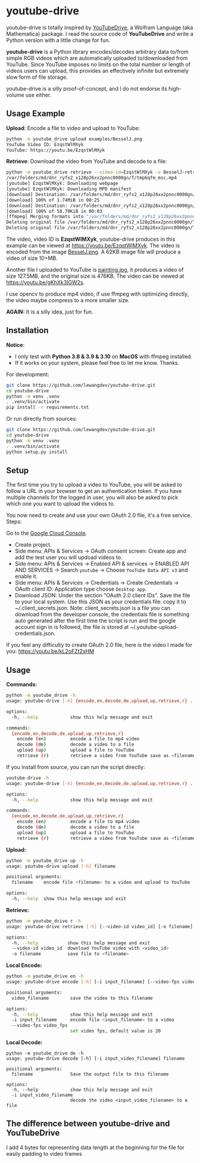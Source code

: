 # youtube-drive

youtube-drive is totally inspired by [YouTubeDrive](https://github.com/dzhang314/YouTubeDrive), a Wolfram Language (aka Mathematica) package. I read the source code of **YouTubeDrive** and write a Python version with a little change for fun.

**youtube-drive** is a Python library encodes/decodes arbitrary data to/from simple RGB videos which are automatically uploaded to/downloaded from YouTube. Since YouTube imposes no limits on the total number or length of videos users can upload, this provides an effectively infinite but extremely slow form of file storage.

youtube-drive is a silly proof-of-concept, and I do not endorse its high-volume use either.

## Usage Example

**Upload**: Encode a file to video and upload to YouTube:

```sh
python -m youtube_drive upload examples/BesselJ.png
YouTube Video ID: EzqstWlMXyk
YouTube: https://youtu.be/EzqstWlMXyk

```

**Retrieve**: Download the video from YouTube and decode to a file:

```sh
python -m youtube_drive retrieve --video-id=EzqstWlMXyk -o BesselJ-retrieved.png
/var/folders/md/dnr_ryfs2_x128p26xx2pnnc0000gn/T/tmp6qfm_msc.mp4
[youtube] EzqstWlMXyk: Downloading webpage
[youtube] EzqstWlMXyk: Downloading MPD manifest
[download] Destination: /var/folders/md/dnr_ryfs2_x128p26xx2pnnc0000gn/T/tmp6qfm_msc.f136.mp4
[download] 100% of 1.74MiB in 00:25
[download] Destination: /var/folders/md/dnr_ryfs2_x128p26xx2pnnc0000gn/T/tmp6qfm_msc.mp4.f140
[download] 100% of 58.70KiB in 00:03
[ffmpeg] Merging formats into "/var/folders/md/dnr_ryfs2_x128p26xx2pnnc0000gn/T/tmp6qfm_msc.mp4"
Deleting original file /var/folders/md/dnr_ryfs2_x128p26xx2pnnc0000gn/T/tmp6qfm_msc.f136.mp4 (pass -k to keep)
Deleting original file /var/folders/md/dnr_ryfs2_x128p26xx2pnnc0000gn/T/tmp6qfm_msc.mp4.f140 (pass -k to keep)
```

The video, video ID is **EzqstWlMXyk**, youtube-drive produces in this example can be viewed at https://youtu.be/EzqstWlMXyk. The video is encoded from the image [BesselJ.png](https://github.com/lewangdev/youtube-drive/blob/main/examples/BesselJ.png). A 62KB image file will produce a video of size 10+MB.

Another file I uploaded to YouTube is [painting.jpg](https://github.com/lewangdev/youtube-drive/blob/main/examples/painting.jpg), it produces a video of size 127.5MB, and the original size is 476KB. The video can be viewed at https://youtu.be/gKhXk3IGW2s.

I use opencv to produce mp4 video, if use ffmpeg with optimizing directly, the video maybe compress to a more smaller size.

**AGAIN:** It is a silly idea, just for fun.

## Installation

**Notice**:

- I only test with **Python 3.8 & 3.9 & 3.10** on **MacOS** with ffmpeg installed.
- If it works on your system, please feel free to let me know. Thanks.

For development:

```sh
git clone https://github.com/lewangdev/youtube-drive.git
cd youtube-drive
python -m venv .venv
. .venv/bin/activate
pip install -r requirements.txt
```

Or run directly from sources:

```sh
git clone https://github.com/lewangdev/youtube-drive.git
cd youtube-drive
python -m venv .venv
. .venv/bin/activate
python setup.py install
```

## Setup

The first time you try to upload a video to YouTube, you will be asked to follow a URL in your browser to get an authentication token. If you have multiple channels for the logged in user, you will also be asked to pick which one you want to upload the videos to.

You now need to create and use your own OAuth 2.0 file, it's a free service. Steps:

Go to the [Google Cloud Console](https://console.cloud.google.com/).

- Create project.
- Side menu: APIs & Services -> OAuth consent screen: Create app and add the test user you will updoad videos to.
- Side menu: APIs & Services -> Enabled API & services -> ENABLED API AND SERVICES -> Search `youtube` -> Choose `YouTube Data API v3` and enable it.
- Side menu: APIs & Services -> Credentials -> Create Credentials -> OAuth client ID: Application type choose `Desktop app`.
- Download JSON: Under the section "OAuth 2.0 client IDs". Save the file to your local system.
  Use this JSON as your credentials file: copy it to ~/.client_secrets.json.
  Note: client_secrets.json is a file you can download from the developer console, the credentials file is something auto generated after the first time the script is run and the google account sign in is followed, the file is stored at ~/.youtube-upload-credentials.json.

If you feel any difficulty to create OAuth 2.0 file, here is the video I made for you: https://youtu.be/kL2oFZt2xHM

## Usage

**Commands:**

```sh
python -m youtube_drive -h
usage: youtube-drive [-h] {encode,en,decode,de,upload,up,retrieve,r} ...

options:
  -h, --help            show this help message and exit

commands:
  {encode,en,decode,de,upload,up,retrieve,r}
    encode (en)         encode a file to mp4 video
    decode (de)         decode a video to a file
    upload (up)         upload a file to YouTube
    retrieve (r)        retrieve a video from YouTube save as <filename>

```

If you install from source, you can run the script directly:

```sh
youtube-drive -h
usage: youtube-drive [-h] {encode,en,decode,de,upload,up,retrieve,r} ...

options:
  -h, --help            show this help message and exit

commands:
  {encode,en,decode,de,upload,up,retrieve,r}
    encode (en)         encode a file to mp4 video
    decode (de)         decode a video to a file
    upload (up)         upload a file to YouTube
    retrieve (r)        retrieve a video from YouTube save as <filename>

```

**Upload:**

```sh
python -m youtube_drive up -h
usage: youtube-drive upload [-h] filename

positional arguments:
  filename    encode file <filename> to a video and upload to YouTube

options:
  -h, --help  show this help message and exit

```

**Retrieve:**

```sh
python -m youtube_drive r -h
usage: youtube-drive retrieve [-h] [--video-id video_id] [-o filename]

options:
  -h, --help           show this help message and exit
  --video-id video_id  download YouTube video with <video_id>
  -o filename          save file to <filename>

```

**Local Encode:**

```sh
python -m youtube_drive en -h
usage: youtube-drive encode [-h] [-i input_filename] [--video-fps video_fps] video_filename

positional arguments:
  video_filename        save the video to this filename

options:
  -h, --help            show this help message and exit
  -i input_filename     encode file <input_filename> to a video
  --video-fps video_fps
                        set video fps, default value is 20

```

**Local Decode:**

```
python -m youtube_drive de -h
usage: youtube-drive decode [-h] [-i input_video_filename] filename

positional arguments:
  filename              Save the output file to this filename

options:
  -h, --help            show this help message and exit
  -i input_video_filename
                        decode the video <input_video_filename> to a file
```

## The difference between **youtube-drive** and **YouTubeDrive**

I add 4 bytes for representing data length at the beginning for the file for easily padding to video frames
